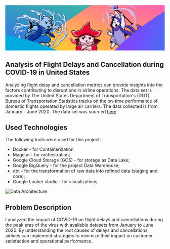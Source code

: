 <div>
<img src="https://github.com/mage-ai/assets/blob/main/mascots/mascots-shorter.jpeg?raw=true">
</div>

## Analysis of Flight Delays and Cancellation during COVID-19 in United States

Analyzing flight delay and cancellation metrics can provide insights into the factors contributing to disruptions in airline operations. The data set is provided by The United States Department of Transportation's (DOT) Bureau of Transportation Statistics tracks on the on-time performance of domestic flights operated by large air carriers. The data collected is from January - June 2020. The data set was sourced [here](https://www.kaggle.com/datasets/akulbahl/covid19-airline-flight-delays-and-cancellations/data?select=jantojun2020.csv)

## Used Technologies

The following tools were used for this project:
- Docker - for Containerization
- Mage.ai - for orchestration;
- Google Cloud Storage (GCS) - for storage as Data Lake;
- Google BigQuery - for the project Data Warehouse;
- dbt - for the transformation of raw data into refined data (staging and core);
- Google Looker studio - for visualizations.

![Data Architecture](img/Slide1/PNG)

## Problem Description
I analyzed the impact of COVID-19 on flight delays and cancellations during the peak eras of the virus with available datasets from January to June 2020. By understanding the root causes of delays and cancellations, airlines can implement strategies to minimize their impact on customer satisfaction and operational performance.

